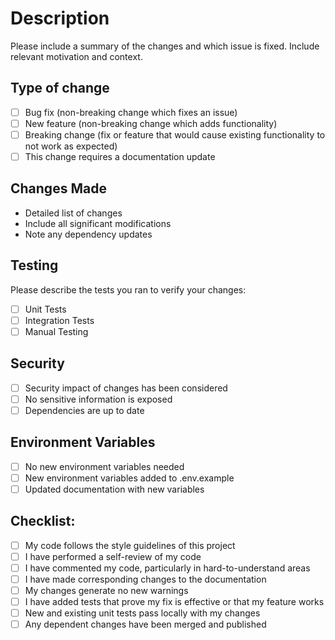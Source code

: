 # Description

Please include a summary of the changes and which issue is fixed. Include relevant motivation and context.

## Type of change

- [ ] Bug fix (non-breaking change which fixes an issue)
- [ ] New feature (non-breaking change which adds functionality)
- [ ] Breaking change (fix or feature that would cause existing functionality to not work as expected)
- [ ] This change requires a documentation update

## Changes Made

- Detailed list of changes
- Include all significant modifications
- Note any dependency updates

## Testing

Please describe the tests you ran to verify your changes:

- [ ] Unit Tests
- [ ] Integration Tests
- [ ] Manual Testing

## Security

- [ ] Security impact of changes has been considered
- [ ] No sensitive information is exposed
- [ ] Dependencies are up to date

## Environment Variables

- [ ] No new environment variables needed
- [ ] New environment variables added to .env.example
- [ ] Updated documentation with new variables

## Checklist:

- [ ] My code follows the style guidelines of this project
- [ ] I have performed a self-review of my code
- [ ] I have commented my code, particularly in hard-to-understand areas
- [ ] I have made corresponding changes to the documentation
- [ ] My changes generate no new warnings
- [ ] I have added tests that prove my fix is effective or that my feature works
- [ ] New and existing unit tests pass locally with my changes
- [ ] Any dependent changes have been merged and published
